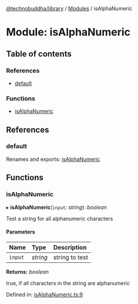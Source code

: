 [@technobuddha/library](../..) / [Modules](../Modules.md) / isAlphaNumeric

# Module: isAlphaNumeric

## Table of contents

### References

- [default](isalphanumeric.md#default)

### Functions

- [isAlphaNumeric](isalphanumeric.md#isalphanumeric)

## References

### default

Renames and exports: [isAlphaNumeric](isalphanumeric.md#isalphanumeric)

## Functions

### isAlphaNumeric

▸ **isAlphaNumeric**(`input`: *string*): *boolean*

Test a string for all alphanumeric characters

#### Parameters

| Name | Type | Description |
| :------ | :------ | :------ |
| `input` | *string* | string to test |

**Returns:** *boolean*

true, if all characters in the string are alphanumeric

Defined in: [isAlphaNumeric.ts:9](../../src/isAlphaNumeric.ts#L9)
